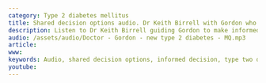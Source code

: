 ```yaml
---
category: Type 2 diabetes mellitus
title: Shared decision options audio. Dr Keith Birrell with Gordon who has newly diagnosed type 2 diabetes
description: Listen to Dr Keith Birrell guiding Gordon to make informed decisions toabout how to manage his type 2 diabetes
audio: /assets/audio/Doctor - Gordon - new type 2 diabetes - MQ.mp3
article: 
www: 
keywords: Audio, shared decision options, informed decision, type two diabetes, newly diagnosed, manage, blood pressure, statin, weight, prevention, heart attack, angina, stroke, blood vessels, kidneys, blindness
youtube:
--- 
```

